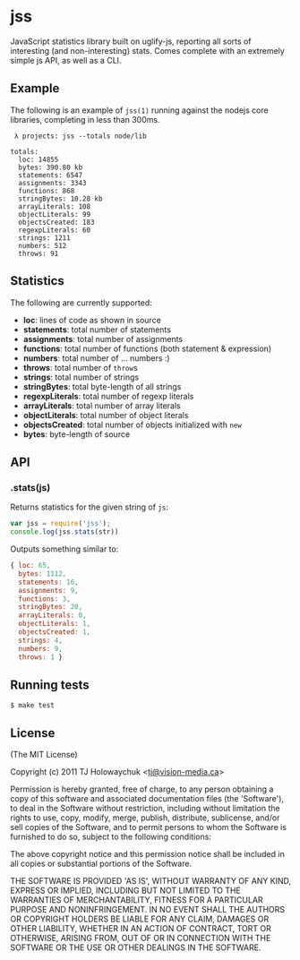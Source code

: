
# jss

  JavaScript statistics library built on uglify-js, reporting all sorts of interesting (and non-interesting) stats. Comes complete with an extremely simple js API, as well as a CLI.

## Example

 The following is an example of `jss(1)` running against the nodejs core libraries, completing in less than 300ms.

```
 λ projects: jss --totals node/lib

totals:
  loc: 14855
  bytes: 390.80 kb
  statements: 6547
  assignments: 3343
  functions: 868
  stringBytes: 10.28 kb
  arrayLiterals: 108
  objectLiterals: 99
  objectsCreated: 183
  regexpLiterals: 60
  strings: 1211
  numbers: 512
  throws: 91
```

## Statistics

 The following are currently supported:

  - **loc**: lines of code as shown in source
  - **statements**: total number of statements
  - **assignments**: total number of assignments
  - **functions**: total number of functions (both statement & expression)
  - **numbers**: total number of ... numbers :)
  - **throws**: total number of `throw`s
  - **strings**: total number of strings
  - **stringBytes**: total byte-length of all strings
  - **regexpLiterals**: total number of regexp literals
  - **arrayLiterals**: total number of array literals
  - **objectLiterals**: total number of object literals
  - **objectsCreated**: total number of objects initialized with `new`
  - **bytes**: byte-length of source

## API

### .stats(js)

  Returns statistics for the given string of `js`:

```js
var jss = require('jss');
console.log(jss.stats(str))
```

  Outputs something similar to:

```js
{ loc: 65,
  bytes: 1112,
  statements: 16,
  assignments: 9,
  functions: 3,
  stringBytes: 20,
  arrayLiterals: 0,
  objectLiterals: 1,
  objectsCreated: 1,
  strings: 4,
  numbers: 9,
  throws: 1 }
```

## Running tests

    $ make test

## License 

(The MIT License)

Copyright (c) 2011 TJ Holowaychuk &lt;tj@vision-media.ca&gt;

Permission is hereby granted, free of charge, to any person obtaining
a copy of this software and associated documentation files (the
'Software'), to deal in the Software without restriction, including
without limitation the rights to use, copy, modify, merge, publish,
distribute, sublicense, and/or sell copies of the Software, and to
permit persons to whom the Software is furnished to do so, subject to
the following conditions:

The above copyright notice and this permission notice shall be
included in all copies or substantial portions of the Software.

THE SOFTWARE IS PROVIDED 'AS IS', WITHOUT WARRANTY OF ANY KIND,
EXPRESS OR IMPLIED, INCLUDING BUT NOT LIMITED TO THE WARRANTIES OF
MERCHANTABILITY, FITNESS FOR A PARTICULAR PURPOSE AND NONINFRINGEMENT.
IN NO EVENT SHALL THE AUTHORS OR COPYRIGHT HOLDERS BE LIABLE FOR ANY
CLAIM, DAMAGES OR OTHER LIABILITY, WHETHER IN AN ACTION OF CONTRACT,
TORT OR OTHERWISE, ARISING FROM, OUT OF OR IN CONNECTION WITH THE
SOFTWARE OR THE USE OR OTHER DEALINGS IN THE SOFTWARE.